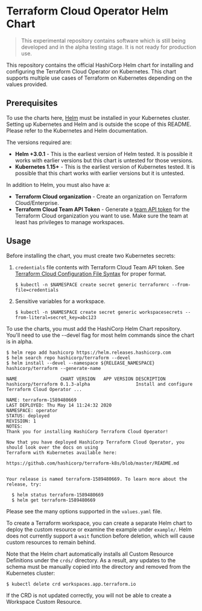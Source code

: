 # Terraform Cloud Operator Helm Chart

> This experimental repository contains software which is still being developed
> and in the alpha testing stage. It is not ready for production use.

This repository contains the official HashiCorp Helm chart for installing
and configuring the Terraform Cloud Operator on Kubernetes. This chart supports multiple use
cases of Terraform on Kubernetes depending on the values provided.

## Prerequisites

To use the charts here, [Helm](https://helm.sh/) must be installed in your
Kubernetes cluster. Setting up Kubernetes and Helm and is outside the scope
of this README. Please refer to the Kubernetes and Helm documentation.

The versions required are:

  * **Helm +3.0.1** - This is the earliest version of Helm tested. It is possible
    it works with earlier versions but this chart is untested for those versions.
  * **Kubernetes 1.15+** - This is the earliest version of Kubernetes tested.
    It is possible that this chart works with earlier versions but it is
    untested.

In addition to Helm, you must also have a:

  * **Terraform Cloud organization** - Create an organization on Terraform
    Cloud/Enterprise.
  * **Terraform Cloud Team API Token** - Generate a
    [team API token](https://www.terraform.io/docs/cloud/users-teams-organizations/api-tokens.html) for the
    Terraform Cloud organization you want to use. Make sure the team at least
    has privileges to manage workspaces.

## Usage

Before installing the chart, you must create two Kubernetes secrets:

1. `credentials` file contents with Terraform Cloud Team API token. See
   [Terraform Cloud Configuration File Syntax](https://www.terraform.io/docs/commands/cli-config.html)
   for proper format.
   ```shell
   $ kubectl -n $NAMESPACE create secret generic terraformrc --from-file=credentials
   ```

1. Sensitive variables for a workspace.
   ```shell
   $ kubectl -n $NAMESPACE create secret generic workspacesecrets --from-literal=secret_key=abc123
   ```

 To use the charts, you must add the HashiCorp Helm Chart repository. You'll need to use the --devel flag for most helm commands since the chart is in alpha.

```shell
$ helm repo add hashicorp https://helm.releases.hashicorp.com
$ helm search repo hashicorp/terraform --devel
$ helm install --devel --namespace ${RELEASE_NAMESPACE} hashicorp/terraform --generate-name
```
```
NAME               	CHART VERSION	APP VERSION	DESCRIPTION
hashicorp/terraform	0.1.3-alpha  	           	Install and configure Terraform Cloud Operator ...
```

```
NAME: terraform-1589480669
LAST DEPLOYED: Thu May 14 11:24:32 2020
NAMESPACE: operator
STATUS: deployed
REVISION: 1
NOTES:
Thank you for installing HashiCorp Terraform Cloud Operator!

Now that you have deployed HashiCorp Terraform Cloud Operator, you should look over the docs on using
Terraform with Kubernetes available here:

https://github.com/hashicorp/terraform-k8s/blob/master/README.md


Your release is named terraform-1589480669. To learn more about the release, try:

  $ helm status terraform-1589480669
  $ helm get terraform-1589480669
```
    

Please see the many options supported in the `values.yaml`
file.

To create a Terraform workspace, you can create a separate Helm chart to deploy
the custom resource or examine the example under `example/`. Helm does not currently
support a `wait` function before deletion, which will cause custom resources to remain
behind.

Note that the Helm chart automatically installs all Custom Resource Definitions under
the `crds/` directory. As a result, any updates to the schema must be manually copied into
the directory and removed from the Kubernetes cluster:

```shell
$ kubectl delete crd workspaces.app.terraform.io
```

If the CRD is not updated correctly, you will not be able to create a Workspace Custom Resource.
